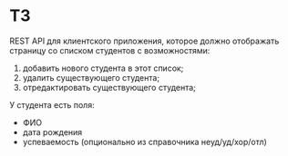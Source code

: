 # ТЗ

REST API для клиентского приложения, которое должно отображать страницу со списком студентов с возможностями:
1. добавить нового студента в этот список;
2. удалить существующего студента;
3. отредактировать существующего студента;

У студента есть поля:
- ФИО
- дата рождения
- успеваемость (опционально из справочника неуд/уд/хор/отл)